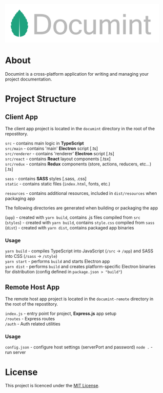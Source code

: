![Documint Banner](https://github.com/franjurinec/documint/blob/main/extras/design/graphics/Documint%20Banner.png)


# About
Documint is a cross-platform application for writing and managing your project documentation. 

# Project Structure

## Client App

The client app project is located in the `documint` directory in the root of the repostitory.

`src` - contains main logic in **TypeScript**  
`src/main` - contains 'main' **Electron** script [.ts]  
`src/renderer` - contains 'renderer' **Electron** script [.ts]  
`src/react` - contains **React** layout components [.tsx]  
`src/redux` - contains **Redux** components (store, actions, reducers, etc...) [.ts]  

`sass` - contains **SASS** styles [.sass, .css]  
`static` - contains static files (`index.html`, fonts, etc.)  

`resources` - contains additional resources, included in `dist/resources` when packaging app

The following directories are generated when building or packaging the app

(`app`) - created with `yarn build`, contains .js files compiled from `src`  
(`styles`) - created with `yarn build`, contains `style.css` compiled from `sass`  
(`dist`) - created with `yarn dist`, contains packaged app binaries

### Usage

`yarn build` - compiles TypeScript into JavaScript (`/src` -> `/app`) and SASS into CSS (`/sass` -> `/style`)    
`yarn start` - performs `build` and starts Electron app  
`yarn dist` - performs `build` and creates platform-specific Electron binaries for distribution (config defined in `package.json > "build"`)  

## Remote Host App

The remote host app project is located in the `documint-remote` directory in the root of the repostitory.

`index.js` - entry point for project, **Express.js** app setup  
`/routes` - Express routes  
`/auth` - Auth related utilities

### Usage

`config.json` - configure host settings (serverPort and password)
`node .` - run server

# License
This project is licenced under the [MIT License](https://github.com/franjurinec/documint/blob/main/LICENSE).
